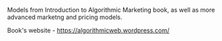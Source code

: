 Models from Introduction to Algorithmic Marketing book, as well as more advanced marketng and pricing models.

Book's website - https://algorithmicweb.wordpress.com/
